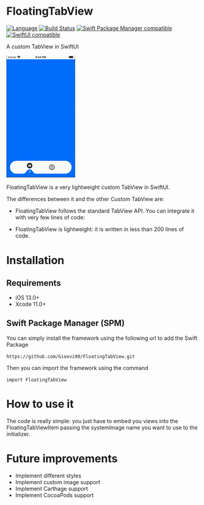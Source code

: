 # FloatingTabView
[![Language](https://img.shields.io/badge/swift-5.5-green.svg)](https://swift.org)
[![Build Status](https://travis-ci.org/ferranabello/Viperit.svg?branch=master)](https://travis-ci.org/ferranabello/Viperit)
[![Swift Package Manager compatible](https://img.shields.io/badge/Swift%20Package%20Manager-compatible-brightgreen.svg)](https://github.com/apple/swift-package-manager)
[![SwiftUI compatible](https://img.shields.io/badge/SwiftUI-compatible-green.svg)](https://developer.apple.com/xcode/swiftui/)

A custom TabView in SwiftUI

![Alt Text](./Resources/FloatingTabView.gif)

FloatingTabView is a very lightweight custom TabView in SwiftUI. 

The differences between it and the other Custom TabView are:

* FloatingTabView follows the standard TabView API. You can integrate it with very few lines of code:

* FloatingTabView is lightweight: it is written in less than 200 lines of code.


# Installation

## Requirements

* iOS 13.0+
* Xcode 11.0+

## Swift Package Manager (SPM)

You can simply install the framework using the following url to add the Swift Package

```
https://github.com/Gioevi90/FloatingTabView.git
```

Then you can import the framework using the command

```
import FloatingTabView
```

# How to use it

The code is really simple: you just have to embed you views into the FloatingTabViewItem passing the systemImage name you want to use to the initializer.

# Future improvements

* Implement different styles
* Implement custom image support
* Implement Carthage support
* Implement CocoaPods support